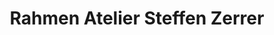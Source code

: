 ---
title: "Rahmen Atelier Steffen Zerrer"
url: /stuttgart/rahmen-atelier-steffen-zerrer/
shop: Rahmen
---